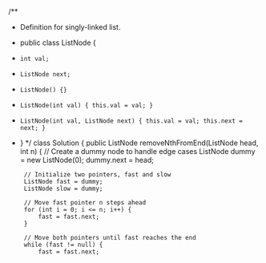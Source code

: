 /**
 * Definition for singly-linked list.
 * public class ListNode {
 *     int val;
 *     ListNode next;
 *     ListNode() {}
 *     ListNode(int val) { this.val = val; }
 *     ListNode(int val, ListNode next) { this.val = val; this.next = next; }
 * }
 */
class Solution {
    public ListNode removeNthFromEnd(ListNode head, int n) {
        // Create a dummy node to handle edge cases
        ListNode dummy = new ListNode(0);
        dummy.next = head;
        
        // Initialize two pointers, fast and slow
        ListNode fast = dummy;
        ListNode slow = dummy;
        
        // Move fast pointer n steps ahead
        for (int i = 0; i <= n; i++) {
            fast = fast.next;
        }
        
        // Move both pointers until fast reaches the end
        while (fast != null) {
            fast = fast.next;
